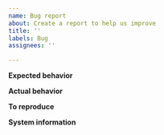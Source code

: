```yaml
---
name: Bug report
about: Create a report to help us improve
title: ''
labels: Bug
assignees: ''

---
```


<!-- This issue tracker is only for technical issues related to Falcon Core.

General questions and/or support requests are best directed to our [Slack](http://slack.falcon.io/) or RIOT channels.

For reporting security issues, please read instructions at https://github.com/falcon/falcon-core/blob/master/SECURITY.md.

If the node is "stuck" during sync or giving "block checksum mismatch" errors, please ensure your hardware is stable by running memtest and observe CPU temperature with a load-test tool such as linpack before creating an issue! -->

<!-- Describe the issue -->

**Expected behavior**

<!--- What behavior did you expect? -->

**Actual behavior**

<!--- What was the actual behavior (provide screenshots if the issue is GUI-related)? -->

**To reproduce**

<!--- How reliably can you reproduce the issue, what are the steps to do so? -->

**System information**

<!-- What version of Falcon Core are you using, where did you get it (website, self-compiled, etc)? -->

<!-- What type of machine are you observing the error on (OS/CPU and disk type)? -->

<!-- GUI-related issue? What is your operating system and its version? If Linux, what is your desktop environment and graphical shell? -->

<!-- Any extra information that might be useful in the debugging process. -->
<!--- This is normally the contents of a `debug.log` or `config.log` file. Raw text or a link to a pastebin type site are preferred. -->
